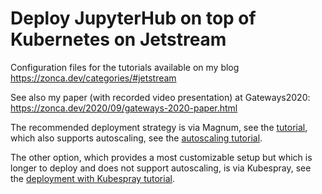 # Deploy JupyterHub on top of Kubernetes on Jetstream

Configuration files for the tutorials available on my blog <https://zonca.dev/categories/#jetstream>

See also my paper (with recorded video presentation) at Gateways2020: <https://zonca.dev/2020/09/gateways-2020-paper.html>

The recommended deployment strategy is via Magnum, see the [tutorial](https://zonca.dev/2019/06/kubernetes-jupyterhub-jetstream-magnum.html), which also supports autoscaling, see the [autoscaling tutorial](https://zonca.dev/2019/09/kubernetes-jetstream-autoscaler.html).

The other option, which provides a most customizable setup but which is longer to deploy and does not support autoscaling, is via Kubespray, see the [deployment with Kubespray tutorial](https://zonca.dev/2020/06/kubernetes-jetstream-kubespray.html).
